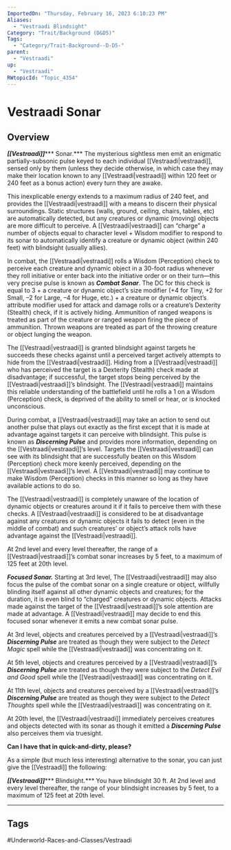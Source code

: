 ```yaml
---
ImportedOn: "Thursday, February 16, 2023 6:10:23 PM"
Aliases:
  - "Vestraadi Blindsight"
Category: "Trait/Background (D&D5)"
Tags:
  - "Category/Trait-Background--D-D5-"
parent:
  - "Vestraadi"
up:
  - "Vestraadi"
RWtopicId: "Topic_4354"
---
```

# Vestraadi Sonar
## Overview
***[[Vestraadi]]****** Sonar.*** The mysterious sightless men emit an enigmatic partially-subsonic pulse keyed to each individual [[Vestraadi|vestraadi]], sensed only by them (unless they decide otherwise, in which case they may make their location known to any [[Vestraadi|vestraadi]] within 120 feet or 240 feet as a bonus action) every turn they are awake.

This inexplicable energy extends to a maximum radius of 240 feet, and provides the [[Vestraadi|vestraadi]] with a means to discern their physical surroundings. Static structures (walls, ground, ceiling, chairs, tables, etc) are automatically detected, but any creatures or dynamic (moving) objects are more difficult to perceive. A [[Vestraadi|vestraadi]] can “charge” a number of objects equal to character level + Wisdom modifier to respond to its sonar to automatically identify a creature or dynamic object (within 240 feet) with blindsight (usually allies).

In combat, the [[Vestraadi|vestraadi]] rolls a Wisdom (Perception) check to perceive each creature and dynamic object in a 30-foot radius whenever they roll initiative or enter back into the initiative order or on their turn—this very precise pulse is known as ***Combat Sonar***. The DC for this check is equal to 3 + a creature or dynamic object’s size modifier (+4 for Tiny, +2 for Small, –2 for Large, –4 for Huge, etc.) + a creature or dynamic object’s attribute modifier used for attack and damage rolls or a creature’s Dexterity (Stealth) check, if it is actively hiding. Ammunition of ranged weapons is treated as part of the creature or ranged weapon firing the piece of ammunition. Thrown weapons are treated as part of the throwing creature or object lunging the weapon.

The [[Vestraadi|vestraadi]] is granted blindsight against targets he succeeds these checks against until a perceived target actively attempts to hide from the [[Vestraadi|vestraadi]]. Hiding from a [[Vestraadi|vestraadi]] who has perceived the target is a Dexterity (Stealth) check made at disadvantage; if successful, the target stops being perceived by the [[Vestraadi|vestraadi]]’s blindsight. The [[Vestraadi|vestraadi]] maintains this reliable understanding of the battlefield until he rolls a 1 on a Wisdom (Perception) check, is deprived of the ability to smell or hear, or is knocked unconscious.

During combat, a [[Vestraadi|vestraadi]] may take an action to send out another pulse that plays out exactly as the first except that it is made at advantage against targets it can perceive with blindsight. This pulse is known as ***Discerning Pulse*** and provides more information, depending on the [[Vestraadi|vestraadi]]’s level. Targets the [[Vestraadi|vestraadi]] can see with its blindsight that are successfully beaten on this Wisdom (Perception) check more keenly perceived, depending on the [[Vestraadi|vestraadi]]’s level. A [[Vestraadi|vestraadi]] may continue to make Wisdom (Perception) checks in this manner so long as they have available actions to do so.

The [[Vestraadi|vestraadi]] is completely unaware of the location of dynamic objects or creatures around it if it fails to perceive them with these checks. A [[Vestraadi|vestraadi]] is considered to be at disadvantage against any creatures or dynamic objects it fails to detect (even in the middle of combat) and such creatures’ or object’s attack rolls have advantage against the [[Vestraadi|vestraadi]].

At 2nd level and every level thereafter, the range of a [[Vestraadi|vestraadi]]’s combat sonar increases by 5 feet, to a maximum of 125 feet at 20th level.

***Focused Sonar.*** Starting at 3rd level, The [[Vestraadi|vestraadi]] may also focus the pulse of the combat sonar on a single creature or object, willfully blinding itself against all other dynamic objects and creatures; for the duration, it is even blind to “charged” creatures or dynamic objects. Attacks made against the target of the [[Vestraadi|vestraadi]]’s sole attention are made at advantage. A [[Vestraadi|vestraadi]] may decide to end this focused sonar whenever it emits a new combat sonar pulse.

At 3rd level, objects and creatures perceived by a [[Vestraadi|vestraadi]]’s ***Discerning Pulse*** are treated as though they were subject to the *Detect Magic* spell while the [[Vestraadi|vestraadi]] was concentrating on it.

At 5th level, objects and creatures perceived by a [[Vestraadi|vestraadi]]’s ***Discerning Pulse*** are treated as though they were subject to the *Detect Evil and Good* spell while the [[Vestraadi|vestraadi]] was concentrating on it.

At 11th level, objects and creatures perceived by a [[Vestraadi|vestraadi]]’s ***Discerning Pulse*** are treated as though they were subject to the *Detect Thoughts* spell while the [[Vestraadi|vestraadi]] was concentrating on it.

At 20th level, the [[Vestraadi|vestraadi]] immediately perceives creatures and objects detected with its sonar as though it emitted a ***Discerning Pulse*** also perceives them via truesight.

**Can I have that in quick-and-dirty, please?**

As a simple (but much less interesting) alternative to the sonar, you can just give the [[Vestraadi]] the following: 

***[[Vestraadi]]****** Blindsight.*** You have blindsight 30 ft. At 2nd level and every level thereafter, the range of your blindsight increases by 5 feet, to a maximum of 125 feet at 20th level.


---
## Tags
#Underworld-Races-and-Classes/Vestraadi

